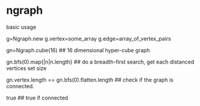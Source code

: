 # ngraph

basic usage

g=Ngraph.new
g.vertex=some_array
g.edge=array_of_vertex_pairs

gn=Ngraph.cube(16) ## 16 dimensional hyper-cube graph

gn.bfs(0).map{|n|n.length} ## do a breadth-first search, get each distanced vertices set size

gn.vertex.length == gn.bfs(0).flatten.length ## check if the graph is connected.

true ## true if connected

